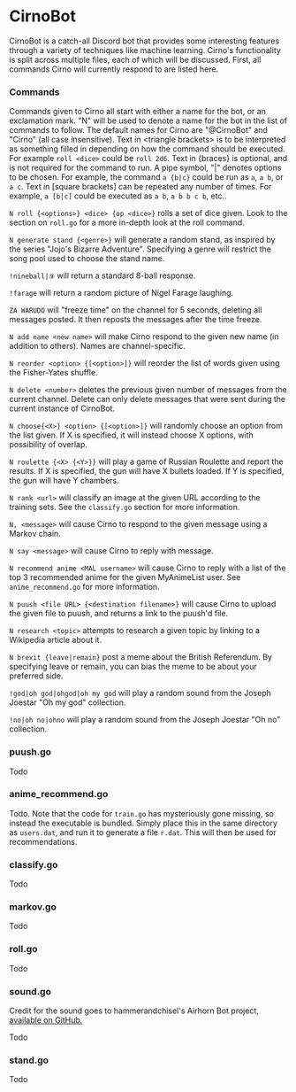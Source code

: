 # CirnoBot

CirnoBot is a catch-all Discord bot that provides some interesting features through a variety of techniques like machine learning. Cirno's functionality is split across multiple files, each of which will be discussed. First, all commands Cirno will currently respond to are listed here.

### Commands

Commands given to Cirno all start with either a name for the bot, or an exclamation mark. "N" will be used to denote a name for the bot in the list of commands to follow. The default names for Cirno are "@CirnoBot" and "Cirno" (all case insensitive). Text in \<triangle brackets\> is to be interpreted as something filled in depending on how the command should be executed. For example `roll <dice>` could be `roll 2d6`. Text in {braces} is optional, and is not required for the command to run. A pipe symbol, "|" denotes options to be chosen. For example, the command `a {b|c}` could be run as `a`, `a b`, or `a c`. Text in [square brackets] can be repeated any number of times. For example, `a [b|c]` could be executed as `a b`, `a b b c b`, etc..

`N roll {<options>} <dice> {op <dice>}` rolls a set of dice given. Look to the section on `roll.go` for a more in-depth look at the roll command.

`N generate stand {<genre>}` will generate a random stand, as inspired by the series "Jojo's Bizarre Adventure". Specifying a genre will restrict the song pool used to choose the stand name.

`!nineball|⑨` will return a standard 8-ball response.

`!farage` will return a random picture of Nigel Farage laughing.

`ZA WARUDO` will "freeze time" on the channel for 5 seconds, deleting all messages posted. It then reposts the messages after the time freeze.

`N add name <new name>` will make Cirno respond to the given new name (in addition to others). Names are channel-specific.

`N reorder <option> {[<option>]}` will reorder the list of words given using the Fisher-Yates shuffle.

`N delete <number>` deletes the previous given number of messages from the current channel. Delete can only delete messages that were sent during the current instance of CirnoBot.

`N choose{<X>} <option> {[<option>]}` will randomly choose an option from the list given. If X is specified, it will instead choose X options, with possibility of overlap.

`N roulette {<X> {<Y>}}` will play a game of Russian Roulette and report the results. If X is specified, the gun will have X bullets loaded. If Y is specified, the gun will have Y chambers.

`N rank <url>` will classify an image at the given URL according to the training sets. See the `classify.go` section for more information.

`N, <message>` will cause Cirno to respond to the given message using a Markov chain.

`N say <message>` will cause Cirno to reply with message.

`N recommend anime <MAL username>` will cause Cirno to reply with a list of the top 3 recommended anime for the given MyAnimeList user. See `anime_recommend.go` for more information.

`N puush <file URL> {<destination filename>}` will cause Cirno to upload the given file to puush, and returns a link to the puush'd file.

`N research <topic>` attempts to research a given topic by linking to a Wikipedia article about it.

`N brexit {leave|remain}` post a meme about the British Referendum. By specifying leave or remain, you can bias the meme to be about your preferred side.

`!god|oh god|ohgod|oh my god` will play a random sound from the Joseph Joestar "Oh my god" collection.

`!no|oh no|ohno` will play a random sound from the Joseph Joestar "Oh no" collection.

### puush.go

Todo

### anime_recommend.go

Todo. Note that the code for `train.go` has mysteriously gone missing, so instead the executable is bundled. Simply place this in the same directory as `users.dat`, and run it to generate a file `r.dat`. This will then be used for recommendations.

### classify.go

Todo

### markov.go

Todo

### roll.go

Todo

### sound.go

Credit for the sound goes to hammerandchisel's Airhorn Bot project, [available on GitHub.](https://github.com/hammerandchisel/airhornbot)

Todo

### stand.go

Todo